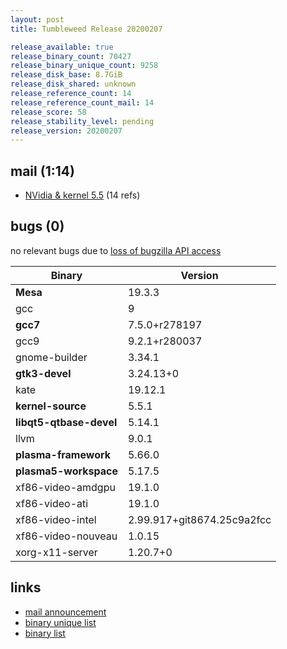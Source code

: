 ```yaml
---
layout: post
title: Tumbleweed Release 20200207

release_available: true
release_binary_count: 70427
release_binary_unique_count: 9258
release_disk_base: 8.7GiB
release_disk_shared: unknown
release_reference_count: 14
release_reference_count_mail: 14
release_score: 58
release_stability_level: pending
release_version: 20200207
---
```


## mail (1:14)

- [NVidia & kernel 5.5](https://lists.opensuse.org/opensuse-factory/2020-02/msg00242.html) (14 refs)

## bugs (0)

<!--more-->

no relevant bugs due to [loss of bugzilla API access](https://bugzilla.opensuse.org/show_bug.cgi?id=1157722)

Binary | Version
--- | ---
**Mesa** | 19.3.3
gcc | 9
**gcc7** | 7.5.0+r278197
gcc9 | 9.2.1+r280037
gnome-builder | 3.34.1
**gtk3-devel** | 3.24.13+0
kate | 19.12.1
**kernel-source** | 5.5.1
**libqt5-qtbase-devel** | 5.14.1
llvm | 9.0.1
**plasma-framework** | 5.66.0
**plasma5-workspace** | 5.17.5
xf86-video-amdgpu | 19.1.0
xf86-video-ati | 19.1.0
xf86-video-intel | 2.99.917+git8674.25c9a2fcc
xf86-video-nouveau | 1.0.15
xorg-x11-server | 1.20.7+0

## links

- [mail announcement](https://lists.opensuse.org/opensuse-factory/2020-02/msg00240.html)
- [binary unique list](http://download.opensuse.org/history/20200207/rpm.unique.list)
- [binary list](http://download.opensuse.org/history/20200207/rpm.list)
